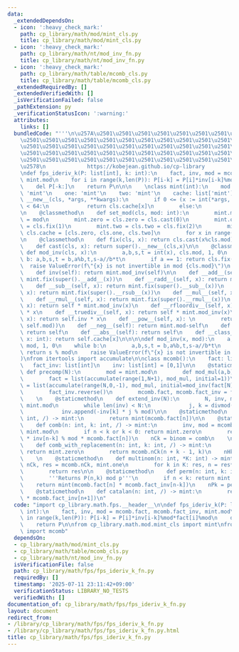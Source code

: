 ```yaml
---
data:
  _extendedDependsOn:
  - icon: ':heavy_check_mark:'
    path: cp_library/math/mod/mint_cls.py
    title: cp_library/math/mod/mint_cls.py
  - icon: ':heavy_check_mark:'
    path: cp_library/math/nt/mod_inv_fn.py
    title: cp_library/math/nt/mod_inv_fn.py
  - icon: ':heavy_check_mark:'
    path: cp_library/math/table/mcomb_cls.py
    title: cp_library/math/table/mcomb_cls.py
  _extendedRequiredBy: []
  _extendedVerifiedWith: []
  _isVerificationFailed: false
  _pathExtension: py
  _verificationStatusIcon: ':warning:'
  attributes:
    links: []
  bundledCode: "'''\n\u257A\u2501\u2501\u2501\u2501\u2501\u2501\u2501\u2501\u2501\u2501\
    \u2501\u2501\u2501\u2501\u2501\u2501\u2501\u2501\u2501\u2501\u2501\u2501\u2501\
    \u2501\u2501\u2501\u2501\u2501\u2501\u2501\u2501\u2501\u2501\u2501\u2501\u2501\
    \u2501\u2501\u2501\u2501\u2501\u2501\u2501\u2501\u2501\u2501\u2501\u2501\u2501\
    \u2501\u2501\u2501\u2501\u2501\u2501\u2501\u2501\u2501\u2501\u2501\u2501\u2501\
    \u2578\n             https://kobejean.github.io/cp-library               \n'''\n\
    \ndef fps_ideriv_k(P: list[int], k: int):\n    fact, inv, mod = mcomb.fact, mcomb.fact_inv,\
    \ mint.mod\n    for i in range(k,len(P)): P[i-k] = P[i]*inv[i-k]%mod*fact[i]%mod\n\
    \    del P[-k:]\n    return P\n\n\n    \nclass mint(int):\n    mod: int\n    zero:\
    \ 'mint'\n    one: 'mint'\n    two: 'mint'\n    cache: list['mint']\n\n    def\
    \ __new__(cls, *args, **kwargs):\n        if 0 <= (x := int(*args, **kwargs))\
    \ < 64:\n            return cls.cache[x]\n        else:\n            return cls.fix(x)\n\
    \n    @classmethod\n    def set_mod(cls, mod: int):\n        mint.mod = cls.mod\
    \ = mod\n        mint.zero = cls.zero = cls.cast(0)\n        mint.one = cls.one\
    \ = cls.fix(1)\n        mint.two = cls.two = cls.fix(2)\n        mint.cache =\
    \ cls.cache = [cls.zero, cls.one, cls.two]\n        for x in range(3,64): mint.cache.append(cls.fix(x))\n\
    \n    @classmethod\n    def fix(cls, x): return cls.cast(x%cls.mod)\n\n    @classmethod\n\
    \    def cast(cls, x): return super().__new__(cls,x)\n\n    @classmethod\n   \
    \ def mod_inv(cls, x):\n        a,b,s,t = int(x), cls.mod, 1, 0\n        while\
    \ b: a,b,s,t = b,a%b,t,s-a//b*t\n        if a == 1: return cls.fix(s)\n      \
    \  raise ValueError(f\"{x} is not invertible in mod {cls.mod}\")\n    \n    @property\n\
    \    def inv(self): return mint.mod_inv(self)\n\n    def __add__(self, x): return\
    \ mint.fix(super().__add__(x))\n    def __radd__(self, x): return mint.fix(super().__radd__(x))\n\
    \    def __sub__(self, x): return mint.fix(super().__sub__(x))\n    def __rsub__(self,\
    \ x): return mint.fix(super().__rsub__(x))\n    def __mul__(self, x): return mint.fix(super().__mul__(x))\n\
    \    def __rmul__(self, x): return mint.fix(super().__rmul__(x))\n    def __floordiv__(self,\
    \ x): return self * mint.mod_inv(x)\n    def __rfloordiv__(self, x): return self.inv\
    \ * x\n    def __truediv__(self, x): return self * mint.mod_inv(x)\n    def __rtruediv__(self,\
    \ x): return self.inv * x\n    def __pow__(self, x): \n        return self.cast(super().__pow__(x,\
    \ self.mod))\n    def __neg__(self): return mint.mod-self\n    def __pos__(self):\
    \ return self\n    def __abs__(self): return self\n    def __class_getitem__(self,\
    \ x: int): return self.cache[x]\n\n\n\ndef mod_inv(x, mod):\n    a,b,s,t = x,\
    \ mod, 1, 0\n    while b:\n        a,b,s,t = b,a%b,t,s-a//b*t\n    if a == 1:\
    \ return s % mod\n    raise ValueError(f\"{x} is not invertible in mod {mod}\"\
    )\nfrom itertools import accumulate\n\nclass mcomb():\n    fact: list[int]\n \
    \   fact_inv: list[int]\n    inv: list[int] = [0,1]\n\n    @staticmethod\n   \
    \ def precomp(N):\n        mod = mint.mod\n        def mod_mul(a,b): return a*b%mod\n\
    \        fact = list(accumulate(range(1,N+1), mod_mul, initial=1))\n        fact_inv\
    \ = list(accumulate(range(N,0,-1), mod_mul, initial=mod_inv(fact[N], mod)))\n\
    \        fact_inv.reverse()\n        mcomb.fact, mcomb.fact_inv = fact, fact_inv\n\
    \    \n    @staticmethod\n    def extend_inv(N):\n        N, inv, mod = N+1, mcomb.inv,\
    \ mint.mod\n        while len(inv) < N:\n            j, k = divmod(mod, len(inv))\n\
    \            inv.append(-inv[k] * j % mod)\n\n    @staticmethod\n    def factorial(n:\
    \ int, /) -> mint:\n        return mint(mcomb.fact[n])\n\n    @staticmethod\n\
    \    def comb(n: int, k: int, /) -> mint:\n        inv, mod = mcomb.fact_inv,\
    \ mint.mod\n        if n < k or k < 0: return mint.zero\n        return mint(inv[k]\
    \ * inv[n-k] % mod * mcomb.fact[n])\n    nCk = binom = comb\n    \n    @staticmethod\n\
    \    def comb_with_replacement(n: int, k: int, /) -> mint:\n        if n <= 0:\
    \ return mint.zero\n        return mcomb.nCk(n + k - 1, k)\n    nHk = comb_with_replacement\n\
    \    \n    @staticmethod\n    def multinom(n: int, *K: int) -> mint:\n       \
    \ nCk, res = mcomb.nCk, mint.one\n        for k in K: res, n = res*nCk(n,k), n-k\n\
    \        return res\n\n    @staticmethod\n    def perm(n: int, k: int, /) -> mint:\n\
    \        '''Returns P(n,k) mod p'''\n        if n < k: return mint.zero\n    \
    \    return mint(mcomb.fact[n] * mcomb.fact_inv[n-k])\n    nPk = perm\n    \n\
    \    @staticmethod\n    def catalan(n: int, /) -> mint:\n        return mint(mcomb.nCk(2*n,n)\
    \ * mcomb.fact_inv[n+1])\n"
  code: "import cp_library.math.fps.__header__\n\ndef fps_ideriv_k(P: list[int], k:\
    \ int):\n    fact, inv, mod = mcomb.fact, mcomb.fact_inv, mint.mod\n    for i\
    \ in range(k,len(P)): P[i-k] = P[i]*inv[i-k]%mod*fact[i]%mod\n    del P[-k:]\n\
    \    return P\n\nfrom cp_library.math.mod.mint_cls import mint\nfrom cp_library.math.table.mcomb_cls\
    \ import mcomb"
  dependsOn:
  - cp_library/math/mod/mint_cls.py
  - cp_library/math/table/mcomb_cls.py
  - cp_library/math/nt/mod_inv_fn.py
  isVerificationFile: false
  path: cp_library/math/fps/fps_ideriv_k_fn.py
  requiredBy: []
  timestamp: '2025-07-11 23:11:42+09:00'
  verificationStatus: LIBRARY_NO_TESTS
  verifiedWith: []
documentation_of: cp_library/math/fps/fps_ideriv_k_fn.py
layout: document
redirect_from:
- /library/cp_library/math/fps/fps_ideriv_k_fn.py
- /library/cp_library/math/fps/fps_ideriv_k_fn.py.html
title: cp_library/math/fps/fps_ideriv_k_fn.py
---
```

